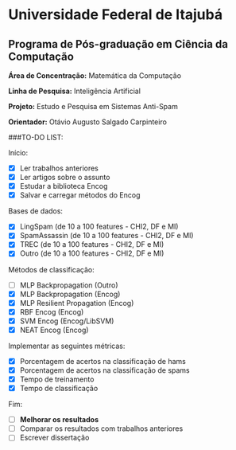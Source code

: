 # Universidade Federal de Itajubá
## Programa de Pós-graduação em Ciência da Computação

**Área de Concentração:** Matemática da Computação

**Linha de Pesquisa:** Inteligência Artificial

**Projeto:** Estudo e Pesquisa em Sistemas Anti-Spam

**Orientador:** Otávio Augusto Salgado Carpinteiro

###TO-DO LIST:

Início:
- [x] Ler trabalhos anteriores
- [x] Ler artigos sobre o assunto
- [x] Estudar a biblioteca Encog
- [x] Salvar e carregar métodos do Encog

Bases de dados:
- [x] LingSpam (de 10 a 100 features - CHI2, DF e MI)
- [x] SpamAssassin (de 10 a 100 features - CHI2, DF e MI)
- [x] TREC (de 10 a 100 features - CHI2, DF e MI)
- [x] Outro (de 10 a 100 features - CHI2, DF e MI)

Métodos de classificação:
- [ ] MLP Backpropagation (Outro)
- [x] MLP Backpropagation (Encog)
- [x] MLP Resilient Propagation (Encog)
- [x] RBF Encog (Encog)
- [x] SVM Encog (Encog/LibSVM)
- [x] NEAT Encog (Encog)

Implementar as seguintes métricas:
- [x] Porcentagem de acertos na classificação de hams
- [x] Porcentagem de acertos na classificação de spams
- [x] Tempo de treinamento
- [x] Tempo de classificação

Fim:
- [ ] **Melhorar os resultados**
- [ ] Comparar os resultados com trabalhos anteriores
- [ ] Escrever dissertação
